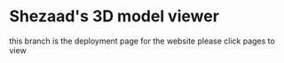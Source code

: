 # Shezaad's 3D model viewer

this branch is the deployment page for the website please click pages to view
